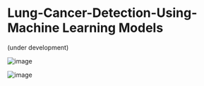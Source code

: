 # Lung-Cancer-Detection-Using-Machine Learning Models
(under development)

![image](https://github.com/user-attachments/assets/4b1fb1eb-88cf-4831-adeb-f9f76aa6b815)


![image](https://github.com/user-attachments/assets/14528b20-167b-40cb-8bf9-08e8f49dbb27)
